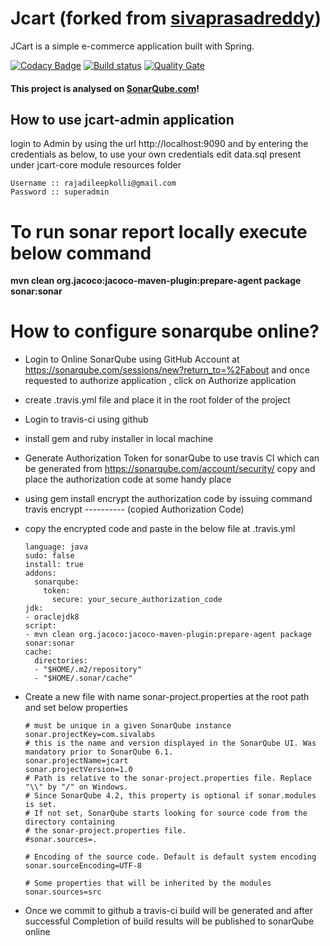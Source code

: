 # Jcart (forked from [sivaprasadreddy](https://github.com/sivaprasadreddy/jcart))
JCart is a simple e-commerce application built with Spring.

[![Codacy Badge](https://api.codacy.com/project/badge/Grade/c9cd10aebb104847aeb0240d73d64f30)](https://www.codacy.com/app/rajadilipkolli/jcart?utm_source=github.com&utm_medium=referral&utm_content=rajadilipkolli/jcart&utm_campaign=badger)
[![Build status](https://travis-ci.org/rajadilipkolli/jcart.svg?branch=master)](https://travis-ci.org/rajadilipkolli/jcart.svg) [![Quality Gate](https://sonarqube.com/api/badges/gate?key=com.sonarqube.examples.java-gradle-travis-project)](https://sonarqube.com/dashboard/index/com.sivalabs:jcart)

#### This project is analysed on [SonarQube.com](https://sonarqube.com)!

## How to use jcart-admin application
login to Admin by using the url http://localhost:9090 and by entering the credentials as below, to use your own credentials edit data.sql present under jcart-core module resources folder

	Username :: rajadileepkolli@gmail.com
	Password :: superadmin
	
# To run sonar report locally execute below command
<b>mvn clean org.jacoco:jacoco-maven-plugin:prepare-agent package sonar:sonar</b>

# How to configure sonarqube online?
  - Login to Online SonarQube using GitHub Account at https://sonarqube.com/sessions/new?return_to=%2Fabout and once requested to authorize application , click on Authorize application
  - create .travis.yml file and place it in the root folder of the project 
  - Login to travis-ci using github
  - install gem and ruby installer in local machine
  - Generate Authorization Token for sonarQube to use travis CI which can be generated from https://sonarqube.com/account/security/ copy and place the authorization code at some handy place
  - using gem install encrypt the authorization code by issuing command travis encrypt ---------- (copied Authorization Code)
  - copy the encrypted code and paste in the below file at .travis.yml
  
		language: java
		sudo: false
		install: true
		addons:
		  sonarqube:
		    token:
		      secure: your_secure_authorization_code
		jdk:
		- oraclejdk8
		script:
		- mvn clean org.jacoco:jacoco-maven-plugin:prepare-agent package sonar:sonar
		cache:
		  directories:
		  - "$HOME/.m2/repository"
		  - "$HOME/.sonar/cache"

		  
  - Create a new file with name sonar-project.properties at the root path and set below properties
  
		# must be unique in a given SonarQube instance
		sonar.projectKey=com.sivalabs
		# this is the name and version displayed in the SonarQube UI. Was mandatory prior to SonarQube 6.1.
		sonar.projectName=jcart
		sonar.projectVersion=1.0
		# Path is relative to the sonar-project.properties file. Replace "\\" by "/" on Windows.
		# Since SonarQube 4.2, this property is optional if sonar.modules is set. 
		# If not set, SonarQube starts looking for source code from the directory containing 
		# the sonar-project.properties file.
		#sonar.sources=.
		 
		# Encoding of the source code. Default is default system encoding
		sonar.sourceEncoding=UTF-8
		
		# Some properties that will be inherited by the modules
		sonar.sources=src
		
  - Once we commit to github a travis-ci build will be generated and after successful Completion of build results will be published to sonarQube online		
  
